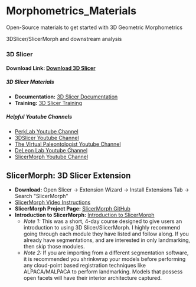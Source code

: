 # Morphometrics_Materials
Open-Source materials to get started with 3D Geometric Morphometrics 

3DSlicer/SlicerMorph and downstream analysis

### 3D Slicer
#### Download Link: [Download 3D Slicer](https://download.slicer.org/)

##### 3D Slicer Materials
- **Documentation:** [3D Slicer Documentation](https://slicer.readthedocs.io/en/latest/)
- **Training:** [3D Slicer Training](https://www.slicer.org/wiki/Documentation/Nightly/Training)

##### Helpful Youtube Channels
- [PerkLab Youtube Channel](https://www.youtube.com/@PerkLabResearch/videos)
- [3DSlicer Youtube Channel](https://www.youtube.com/@3DSlicerChannel/videos)
- [The Virtual Paleontologist Youtube Channel](https://www.youtube.com/@VirtPaleo)
- [DeLeon Lab Youtube Channel](https://www.youtube.com/@deleonlab)
- [SlicerMorph Youtube Channel](https://www.youtube.com/@slicermorphslicermorph8728)

## SlicerMorph: 3D Slicer Extension
- **Download:** Open Slicer -> Extension Wizard -> Install Extensions Tab -> Search "SlicerMorph"
- [SlicerMorph Video Instructions](https://www.youtube.com/watch?v=CBkKGilpO1w)
- **SlicerMorph Project Page:** [SlicerMorph GitHub](https://github.com/SlicerMorph)
- **Introduction to SlicerMorph:** [Introduction to SlicerMorph](https://github.com/SlicerMorph/SlicerMorph101)
  - *Note 1:* This was a short, 4-day course designed to give users an introduction to using 3D Slicer/SlicerMorph. I highly recommend going through each module they have listed and follow along. If you already have segmentations, and are interested in only landmarking, then skip those modules.
  - *Note 2:* If you are importing from a different segmentation software, it is recommended you shrinkwrap your models before performing any cloud-point based registration techniques like ALPACA/MALPACA to perform landmarking. Models that possess open facets will have their interior architecture captured.
  
   
